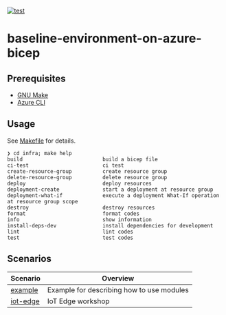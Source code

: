 [![test](https://github.com/ks6088ts-labs/baseline-environment-on-azure-bicep/workflows/test/badge.svg)](https://github.com/ks6088ts-labs/baseline-environment-on-azure-bicep/actions/workflows/test.yml)

# baseline-environment-on-azure-bicep

## Prerequisites

- [GNU Make](https://www.gnu.org/software/make/)
- [Azure CLI](https://github.com/Azure/azure-cli#installation)

## Usage

See [Makefile](./infra/Makefile) for details.

```shell
❯ cd infra; make help
build                          build a bicep file
ci-test                        ci test
create-resource-group          create resource group
delete-resource-group          delete resource group
deploy                         deploy resources
deployment-create              start a deployment at resource group
deployment-what-if             execute a deployment What-If operation at resource group scope
destroy                        destroy resources
format                         format codes
info                           show information
install-deps-dev               install dependencies for development
lint                           lint codes
test                           test codes
```

## Scenarios

| Scenario                                         | Overview                                  |
| ------------------------------------------------ | ----------------------------------------- |
| [example](./infra/scenarios/example/README.md)   | Example for describing how to use modules |
| [iot-edge](./infra/scenarios/iot-edge/README.md) | IoT Edge workshop                         |
